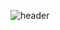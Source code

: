 ![header](https://capsule-render.vercel.app/api?type=venom&color=timeGradient&text=Welcome%20to%20BAN2ARU's%20GitHub%20&animation=fadeIn&fontSize=40&fontAlignY=50&fontAlign=50&height=180)

<!--
**BAN2ARU/BAN2ARU** is a ✨ _special_ ✨ repository because its `README.md` (this file) appears on your GitHub profile.

Here are some ideas to get you started:

- 🔭 I’m currently working on ...
- 🌱 I’m currently learning ...
- 👯 I’m looking to collaborate on ...
- 🤔 I’m looking for help with ...
- 💬 Ask me about ...
- 📫 How to reach me: ...
- 😄 Pronouns: ...
- ⚡ Fun fact: ...
-->


